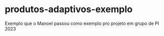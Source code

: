 # produtos-adaptivos-exemplo
Exemplo que o Manoel passou como exemplo pro projeto em grupo de PI 2023
